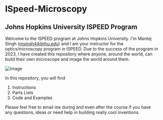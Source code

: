 # ISpeed-Microscopy

## Johns Hopkins University ISPEED Program

Welcome to the ISPEED program at Johns Hopkins University. I'm Mantej Singh (msingh44@jhu.edu) and I am your instructor for the optics/microscopy program in ISPEED. Due to the success of the program in 2023, I have created this repository where anyone, around the world, can build their own microscope and image the world around them.

![image](https://github.com/MantejSingh21/ISpeed-Microscopy/assets/50661183/2e2dfd1e-50e8-4d8e-a973-62d9e1a1f26a)





In this repository, you will find

1. Instructions
2. Parts Lists
3. Code and Examples

Please feel free to email me during and even after the course if you have any questions, ideas or need help in building really cool inventions.
